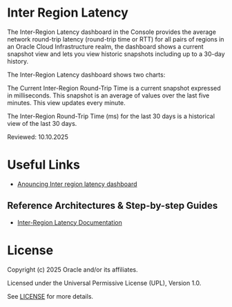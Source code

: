 #  Inter Region Latency

The Inter-Region Latency dashboard in the Console provides the average network round-trip latency (round-trip time or RTT) for all pairs of regions  in an Oracle Cloud Infrastructure realm, the dashboard shows a current snapshot view and lets you view historic snapshots including up to a 30-day history.

The Inter-Region Latency dashboard shows two charts:

The Current Inter-Region Round-Trip Time is a current snapshot expressed in milliseconds. This snapshot is an average of values over the last five minutes. This view updates every minute.

The Inter-Region Round-Trip Time (ms) for the last 30 days is a historical view of the last 30 days.

Reviewed: 10.10.2025

# Useful Links

- [Anouncing Inter region latency dashboard](https://blogs.oracle.com/cloud-infrastructure/post/announcing-the-inter-region-latency-dashboard-for-oracle-cloud-infrastructure)

## Reference Architectures & Step-by-step Guides

- [Inter-Region Latency Documentation](https://docs.oracle.com/en-us/iaas/Content/Network/Concepts/inter_region_latency.htm)

# License

Copyright (c) 2025 Oracle and/or its affiliates.

Licensed under the Universal Permissive License (UPL), Version 1.0.

See [LICENSE](https://github.com/oracle-devrel/technology-engineering/blob/main/LICENSE) for more details.
